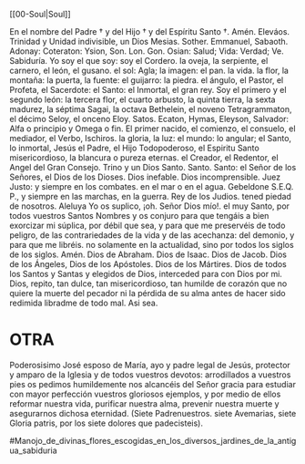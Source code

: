 [[00-Soul|Soul]]

En el nombre del Padre † y del Hijo † y del Espíritu Santo †. Amén. Eleváos. Trinidad y Unidad indivisible, un Dios Mesias. Sother. Emmanuel, Sabaoth. Adonay: Coteraton:
Ysion, Son. Lon. Gon. Osian: Salud; Vida: Verdad; Ve. Sabiduría. Yo soy el que soy: soy el Cordero. la oveja, la serpiente, el carnero, el león, el gusano. el sol: Agla; la imagen: el pan. la vida. la flor, la montaña: la puerta, la fuente: el guijarro: la piedra. el ángulo, el Pastor, el Profeta, el Sacerdote: el Santo: el Inmortal, el gran rey. Soy el primero y el segundo león: la tercera flor, el cuarto arbusto, la quinta tierra, la sexta madurez, la séptima Sagai, la octava Bethelein, el noveno Tetragrammaton, el décimo Seloy, el onceno Eloy. Satos. Ecaton, Hymas, Eleyson, Salvador: Alfa o principio y Omega o fin. El primer nacido, el comienzo, el consuelo, el mediador, el Verbo, Ischiros. la gloria, la luz: el mundo: lo angular; el Santo, lo inmortal, Jesús el Padre, el Hijo Todopoderoso, el Espiritu Santo misericordioso, la blancura o pureza eternas. el Creador, el Redentor, el Angel del Gran Consejo. Trino y un Dios Santo. Santo. Santo: el Señor de los Señores, el Dios de los Dioses. Dios inefable. Dios incomprensible. Juez Justo: y siempre en los combates. en el mar o en el agua. Gebeldone S.E.Q. P., y siempre en las marchas, en la guerra. Rey de los Judios. tened piedad de nosotros. Aleluya Yo os suplico, ¡oh. Señor Dios mío!. el muy Santo, por todos vuestros Santos Nombres y os conjuro para que tengáis a bien exorcizar mi súplica, por débil que sea, y para que me preservéis de todo peligro, de las contrariedades de la vida y de las acechanza: del demonio, y para que me libréis. no solamente en la actualidad, sino por todos los siglos de los siglos.
Amén. Dios de Abraham. Dios de Isaac. Dios de Jacob. Dios de los Ángeles, Dios de los Apóstoles. Dios de los Mártires.
Dios de todos los Santos y Santas y elegidos de Dios, interceded para con Dios por mi. Dios, repito, tan dulce, tan misericordioso, tan humilde de corazón que no quiere la muerte del pecador ni la pérdida de su alma antes de hacer sido redimida libradme de todo mal. Asi sea.

# OTRA

Poderosisimo José esposo de María, ayo y padre legal de Jesús, protector y amparo de la Iglesia y de todos vuestros devotos: arrodillados a vuestros pies os pedimos humildemente nos alcancéis del Señor gracia para estudiar con mayor perfección vuestros gloriosos ejemplos, y por medio de ellos reformar nuestra vida, purificar nuestra alma, prevenir nuestra muerte y asegurarnos dichosa eternidad. (Siete Padrenuestros. siete Avemarias, siete Gloria patris, por los siete dolores que padecisteis).

#Manojo_de_divinas_flores_escogidas_en_los_diversos_jardines_de_la_antigua_sabiduria 